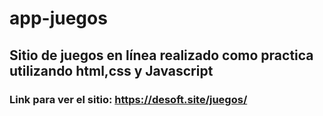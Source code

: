 # app-juegos

## Sitio de juegos en línea realizado como practica utilizando html,css y Javascript

### Link para ver el sitio: https://desoft.site/juegos/
